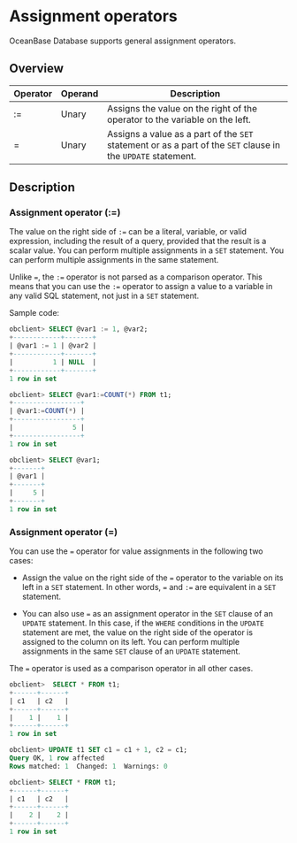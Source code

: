 # Assignment operators

OceanBase Database supports general assignment operators.

## Overview

| Operator | Operand | Description |
|-----|-----|----------------------------------------------------|
| := | Unary | Assigns the value on the right of the operator to the variable on the left. |
| = | Unary | Assigns a value as a part of the `SET` statement or as a part of the `SET` clause in the `UPDATE` statement. |

## Description

### Assignment operator (:=)

The value on the right side of `:=` can be a literal, variable, or valid expression, including the result of a query, provided that the result is a scalar value. You can perform multiple assignments in a `SET` statement. You can perform multiple assignments in the same statement.

Unlike `=`, the `:=` operator is not parsed as a comparison operator. This means that you can use the `:=` operator to assign a value to a variable in any valid SQL statement, not just in a `SET` statement.

Sample code:

```sql
obclient> SELECT @var1 := 1, @var2;
+------------+-------+
| @var1 := 1 | @var2 |
+------------+-------+
|          1 | NULL  |
+------------+-------+
1 row in set

obclient> SELECT @var1:=COUNT(*) FROM t1;
+-----------------+
| @var1:=COUNT(*) |
+-----------------+
|               5 |
+-----------------+
1 row in set

obclient> SELECT @var1;
+-------+
| @var1 |
+-------+
|     5 |
+-------+
1 row in set
```

### Assignment operator (=)

You can use the `=` operator for value assignments in the following two cases:

* Assign the value on the right side of the `=` operator to the variable on its left in a `SET` statement. In other words, `=` and `:=` are equivalent in a `SET` statement.

* You can also use `=` as an assignment operator in the `SET` clause of an `UPDATE` statement. In this case, if the `WHERE` conditions in the `UPDATE` statement are met, the value on the right side of the operator is assigned to the column on its left. You can perform multiple assignments in the same `SET` clause of an `UPDATE` statement.

The `=` operator is used as a comparison operator in all other cases.

```sql
obclient>  SELECT * FROM t1;
+------+------+
| c1   | c2   |
+------+------+
|    1 |    1 |
+------+------+
1 row in set

obclient> UPDATE t1 SET c1 = c1 + 1, c2 = c1;
Query OK, 1 row affected
Rows matched: 1  Changed: 1  Warnings: 0

obclient> SELECT * FROM t1;
+------+------+
| c1   | c2   |
+------+------+
|    2 |    2 |
+------+------+
1 row in set
```

